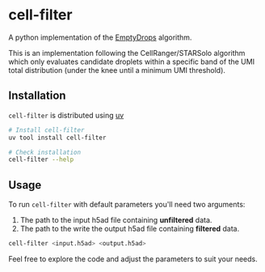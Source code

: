 # cell-filter

A python implementation of the [EmptyDrops](https://genomebiology.biomedcentral.com/articles/10.1186/s13059-019-1662-y) algorithm.

This is an implementation following the CellRanger/STARSolo algorithm which only evaluates candidate droplets within a specific band of the UMI total distribution (under the knee until a minimum UMI threshold).

## Installation

`cell-filter` is distributed using [uv](https://docs.astral.sh/uv/)

```bash
# Install cell-filter
uv tool install cell-filter

# Check installation
cell-filter --help
```

## Usage

To run `cell-filter` with default parameters you'll need two arguments:

1. The path to the input h5ad file containing **unfiltered** data.
2. The path to the write the output h5ad file containing **filtered** data.

```bash
cell-filter <input.h5ad> <output.h5ad>
```

Feel free to explore the code and adjust the parameters to suit your needs.
